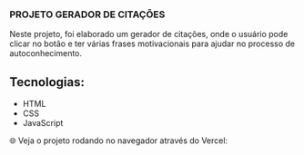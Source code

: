 ### PROJETO GERADOR DE CITAÇÕES

Neste projeto, foi elaborado um gerador de citações, onde o usuário pode clicar no botão e ter várias frases motivacionais para ajudar no processo de autoconhecimento.

## Tecnologias:

- HTML
- CSS
- JavaScript

🌐 Veja o projeto rodando no navegador através do Vercel:
